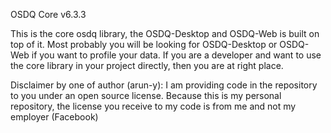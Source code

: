 OSDQ Core v6.3.3

This is the core osdq library, the OSDQ-Desktop and OSDQ-Web is built on top of it. 
Most probably you will be looking for OSDQ-Desktop or OSDQ-Web if you want to profile your data. 
If you are a developer and want to use the core library in your project directly, then you are at right place. 


Disclaimer by one of author (arun-y): I am providing code in the repository to you under an open source license. Because this is my personal repository, the license you receive to my code is from me and not my employer (Facebook)

